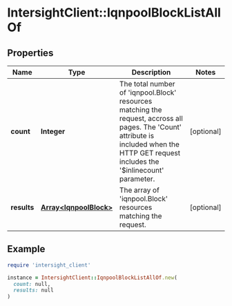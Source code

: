 # IntersightClient::IqnpoolBlockListAllOf

## Properties

| Name | Type | Description | Notes |
| ---- | ---- | ----------- | ----- |
| **count** | **Integer** | The total number of &#39;iqnpool.Block&#39; resources matching the request, accross all pages. The &#39;Count&#39; attribute is included when the HTTP GET request includes the &#39;$inlinecount&#39; parameter. | [optional] |
| **results** | [**Array&lt;IqnpoolBlock&gt;**](IqnpoolBlock.md) | The array of &#39;iqnpool.Block&#39; resources matching the request. | [optional] |

## Example

```ruby
require 'intersight_client'

instance = IntersightClient::IqnpoolBlockListAllOf.new(
  count: null,
  results: null
)
```

